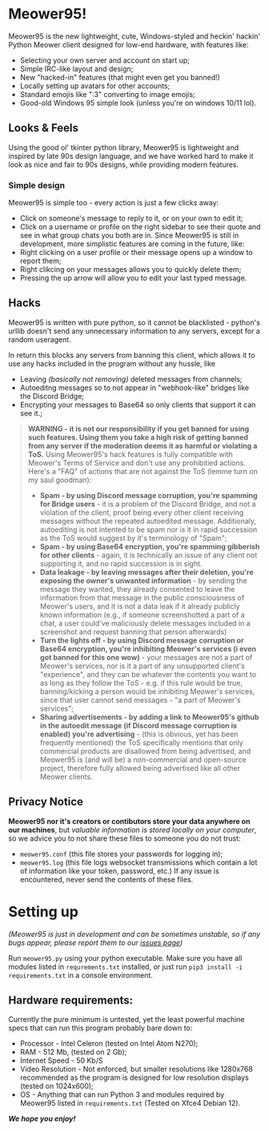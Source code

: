 # Meower95!
Meower95 is the new lightweight, cute, Windows-styled and heckin' hackin' Python Meower client designed for low-end hardware, with features like:
* Selecting your own server and account on start up;
* Simple IRC-like layout and design;
* New "hacked-in" features (that might even get you banned!)
* Locally setting up avatars for other accounts;
* Standard emojis like ":3" converting to image emojis;
* Good-old Windows 95 simple look (unless you're on windows 10/11 lol).
## Looks & Feels
Using the good ol' tkinter python library, Meower95 is lightweight and inspired by late 90s design language, and we have worked hard to make it look as nice and fair to 90s designs, while providing modern features.
### Simple design
Meower95 is simple too - every action is just a few clicks away:
* Click on someone's message to reply to it, or on your own to edit it;
* Click on a username or profile on the right sidebar to see their quote and see in what group chats you both are in.
Since Meower95 is still in development, more simplistic features are coming in the future, like:
* Right clicking on a user profile or their message opens up a window to report them;
* Right clikcing on your messages allows you to quickly delete them;
* Pressing the up arrow will allow you to edit your last typed message.
## Hacks
Meower95 is written with pure python, so it cannot be blacklisted - python's urllib doesn't send any unnecessary information to any servers, except for a random useragent.

In return this blocks any servers from banning this client, which allows it to use any hacks included in the program without any hussle, like
* Leaving *(basically not removing)* deleted messages from channels;
* Autoeditng messages so to not appear in "webhook-like" bridges like the Discord Bridge;
* Encrypting your messages to Base64 so only clients that support it can see it.;
> **WARNING - it is not our responsibility if you get banned for using such features. Using them you take a high risk of getting banned from any server if the moderation deems it as harmful or violating a ToS.**
> Using Meower95's hack features is fully compatible with Meower's Terms of Service and don't use any prohibitied actions.
> Here's a "FAQ" of actions that are not against the ToS (lemme turn on my saul goodman):
> * **Spam - by using Discord message corruption, you're spamming for Bridge users** - it is a problem of the Discord Bridge, and not a violation of the client, proof being every other client receiving messages without the repeated autoedited message. Additionaly, autoediting is not intented to be spam nor is it in rapid succession as the ToS would suggest by it's terminology of "Spam";
> * **Spam - by using Base64 encryption, you're spamming gibberish for other clients** - again, it is technically an issue of any client not supporting it, and no rapid succession is in sight.
> * **Data leakage - by leaving messages after their deletion, you're exposing the owner's unwanted information** - by sending the message they wanted, they already consented to leave the information from that message in the public consciousness of Meower's users, and it is not a data leak if it already publicly known information (e.g., if someone screenshotted a part of a chat, a user could've maliciously delete messages included in a screenshot and request banning that person afterwards)
> * **Turn the lights off - by using Discord message corruption or Base64 encryption, you're inhibiting Meower's services (i even got banned for this one wow)** - your messages are not a part of Meower's services, nor is it a part of any unsupported client's "experience", and they can be whatever the contents you want to as long as they follow the ToS - e.g. if this rule would be true, banning/kicking a person would be inhibiting Meower's services, since that user cannot send messages - "a part of Meower's services";
> * **Sharing advertisements - by adding a link to Meower95's github in the autoedit message (if Discord message corruption is enabled) you're advertising** - (this is obvious, yet has been frequently mentioned) the ToS specifically mentions that only commercial products are disallowed from being advertised, and Meower95 is (and will be) a non-commercial and open-source project, therefore fully allowed being advertised like all other Meower clients.
## Privacy Notice
**Meower95 nor it's creators or contibutors store your data anywhere on our machines**, but *valuable information is stored locally on your computer*, so we advice you to not share these files to someone you do not trust:
* `meower95.conf` (this file stores your passwords for logging in);
* `meower95.log` (this file logs websocket transmissions which contain a lot of information like your token, password, etc.)
If any issue is encountered, never send the contents of these files.

# Setting up
*(Meower95 is just in development and can be sometimes unstable, so if any bugs appear, please report them to our [issues page](https://github.com/tehbarney86/meower95/issues/))*

Run `meower95.py` using your python executable. Make sure you have all modules listed in `requrements.txt` installed, or just run `pip3 install -i requirements.txt` in a console environment.

## Hardware requirements:
Currently the pure minimum is untested, yet the least powerful machine specs that can run this program probably bare down to:
* Processor - Intel Celeron (tested on Intel Atom N270);
* RAM - 512 Mb, (tested on 2 Gb);
* Internet Speed - 50 Kb/S
* Video Resolution - Not enforced, but smaller resolutions like 1280x768 recommended as the program is designed for low resolution displays (tested on 1024x600);
* OS - Anything that can run Python 3 and modules required by Meower95 listed in `requirements.txt` (Tested on Xfce4 Debian 12).

***We hope you enjoy!***
